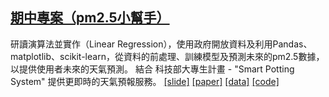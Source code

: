 ## [期中專案（pm2.5小幫手）](https://github.com/alanhc/MMclass/tree/master/midterm_project)
研讀演算法並實作（Linear Regression），使用政府開放資料及利用Pandas、matplotlib、scikit-learn，從資料的前處理、訓練模型及預測未來的pm2.5數據，以提供使用者未來的天氣預測。
結合 科技部大專生計畫 - "Smart Potting System" 提供更即時的天氣預報服務。
[[slide]](https://github.com/alanhc/MMclass/tree/master/midterm_project/slide)
[[paper]](https://github.com/alanhc/MMclass/blob/master/midterm_project/%E6%9C%9F%E4%B8%AD%E5%B0%88%E6%A1%88%E5%A0%B1%E5%91%8A-%E7%A9%BA%E6%B1%99%E5%B0%8F%E5%B9%AB%E6%89%8B.pdf)
[[data]](https://github.com/alanhc/MMclass/tree/master/midterm_project/data)
[[code]](https://github.com/alanhc/MMclass/tree/master/midterm_project/code)
